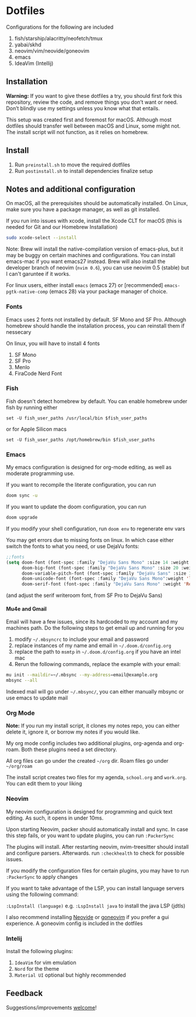 # Dotfiles

Configurations for the following are included

1. fish/starship/alacritty/neofetch/tmux
2. yabai/skhd
3. neovim/vim/neovide/goneovim
4. emacs
5. IdeaVim (Intellij)

## Installation 

**Warning:** If you want to give these dotfiles a try, you should first fork this repository, review the code, and remove things you don’t want or need. Don’t blindly use my settings unless you know what that entails.

This setup was created first and foremost for macOS. Although most dotfiles should transfer well between macOS and Linux, some might not. The install script will not function, as it relies on homebrew.

## Install

1. Run `preinstall.sh` to move the required dotfiles
3. Run `postinstall.sh` to install dependencies finalize setup

## Notes and additional configuration

On macOS, all the prerequisites should be automatically installed. On Linux, make sure you have a package manager, as well as git installed.

If you run into issues with xcode, install the Xcode CLT for macOS (this is needed for Git and our Homebrew Installation)

```zsh
sudo xcode-select --install
```

Note: Brew will install the native-compilation version of emacs-plus, but it may be buggy on certain machines and configurations. You can install emacs-mac if you want emacs27 instead. Brew will also install the developer branch of neovim (`nvim 0.6`), you can use neovim 0.5 (stable) but I can't garuntee if it works. 

For linux users, either install `emacs` (emacs 27) or [recommended] `emacs-pgtk-native-comp` (emacs 28) via your package manager of choice. 

### Fonts
Emacs uses 2 fonts not installed by default. SF Mono and SF Pro. Although homebrew should handle the installation process, you can reinstall them if nessecary

On linux, you will have to install 4 fonts 
1. SF Mono
2. SF Pro
3. Menlo
4. FiraCode Nerd Font

### Fish

Fish doesn't detect homebrew by default. You can enable homebrew under fish by running either

`set -U fish_user_paths /usr/local/bin $fish_user_paths`

or for Apple Silicon macs

`set -U fish_user_paths /opt/homebrew/bin $fish_user_paths`


### Emacs

My emacs configuration is designed for org-mode editing, as well as moderate programming use.

If you want to recompile the literate configuration, you can run

```zsh
doom sync -u
```

If you want to update the doom configuration, you can run

```zsh
doom upgrade
```

If you modify your shell configuration, run `doom env` to regenerate env vars

You may get errors due to missing fonts on linux. In which case either switch the fonts to what you need, or use DejaVu fonts: 
```lisp
;;fonts
(setq doom-font (font-spec :family "DejaVu Sans Mono" :size 14 :weight 'light)
      doom-big-font (font-spec :family "DejaVu Sans Mono" :size 20 :weight 'light)
      doom-variable-pitch-font (font-spec :family "DejaVu Sans" :size 16 :weight 'Medium)
      doom-unicode-font (font-spec :family "DejaVu Sans Mono":weight 'light)
      doom-serif-font (font-spec :family "DejaVu Sans Mono" :weight 'Regular))
```

(and adjust the serif writeroom font, from SF Pro to DejaVu Sans)

#### Mu4e and Gmail
Email will have a few issues, since its hardcoded to my account and my machines path. Do the following steps to get email up and running for you

1. modify `~/.mbsyncrc` to include your email and password 
2. replace instances of my name and email in `~/.doom.d/config.org`
3. replace the path to `msmtp` in `~/.doom.d/config.org` if you have an intel mac
4. Rerun the following commands, replace the example with your email: 

```zsh
mu init --maildir=~/.mbsync --my-address=email@example.org
mbsync --all
```

Indexed mail will go under `~/.mbsync/`, you can either manually mbsync or use emacs to update mail 

### Org Mode 

**Note:** If you run my install script, it clones my notes repo, you can either delete it, ignore it, or borrow my notes if you would like.

My org mode config includes two additional plugins, org-agenda and org-roam. Both these plugins need a set directory. 

All org files can go under the created `~/org` dir. Roam files go under `~/org/roam`

The install script creates two files for my agenda, `school.org` and `work.org`. You can edit them to your liking

### Neovim

My neovim configuration is designed for programming and quick text editing. As such, it opens in under 10ms.

Upon starting Neovim, packer should automatically install and sync. In case this step fails, or you want to update plugins, you can run `:PackerSync`

The plugins will install. After restarting neovim, nvim-treesitter should install and configure parsers. Afterwards. run `:checkhealth` to check for possible issues.

If you modify the configuration files for certain plugins, you may have to run `:PackerSync` to apply changes

If you want to take advantage of the LSP, you can install language servers using the following command:

`:LspInstall (language)` e.g. `:LspInstall java` to install the java LSP (jdtls)

I also recommend installing [Neovide](https://github.com/Kethku/neovide) or [goneovim](https://github.com/akiyosi/goneovim) if you prefer a gui experience. A goneovim config is included in the dotfiles

### Intelij

Install the following plugins: 
1. `IdeaVim` for vim emulation 
2. `Nord` for the theme
3. `Material UI` optional but highly recommended

## Feedback

Suggestions/improvements
[welcome](https://github.com/shaunsingh/vimrc-dotfiles/issues)!

